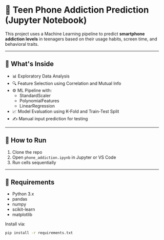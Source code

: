 # 📱 Teen Phone Addiction Prediction (Jupyter Notebook)

This project uses a Machine Learning pipeline to predict **smartphone addiction levels** in teenagers based on their usage habits, screen time, and behavioral traits.

---

## 🧠 What's Inside

- 📊 Exploratory Data Analysis
- 🔍 Feature Selection using Correlation and Mutual Info
- ⚙️ ML Pipeline with:
  - StandardScaler
  - PolynomialFeatures
  - LinearRegression
- 📈 Model Evaluation using K-Fold and Train-Test Split
- ✍️ Manual input prediction for testing

---

## 🚀 How to Run

1. Clone the repo
2. Open `phone_addiction.ipynb` in Jupyter or VS Code
3. Run cells sequentially

---

## 🔧 Requirements

- Python 3.x
- pandas
- numpy
- scikit-learn
- matplotlib

Install via:
```bash
pip install -r requirements.txt

